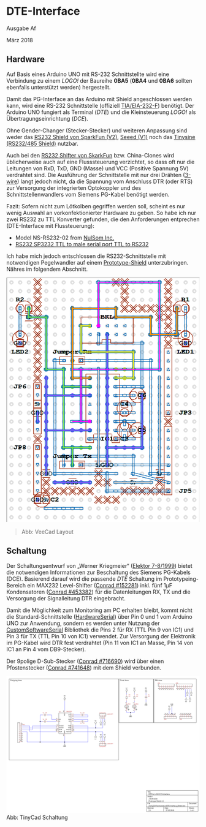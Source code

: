 # DTE-Interface

Ausgabe Af

März 2018

## Hardware
Auf Basis eines Arduino UNO mit RS-232 Schnittstellte wird eine Verbindung zu einem _LOGO!_ der Baureihe __0BA5__ (__0BA4__ und __0BA6__ sollten ebenfalls unterstützt werden) hergestellt.

Damit das PG-Interface an das Arduino mit Shield angeschlossen werden kann, wird eine RS-232 Schnittstelle (offiziell [TIA/EIA-232-F](https://de.wikipedia.org/wiki/RS-232)) benötigt. Der Arduino UNO fungiert als Terminal (_DTE_) und die Kleinsteuerung _LOGO!_ als Übertragungseinrichtung (_DCE_).

Ohne Gender-Changer (Stecker-Stecker) und weiteren Anpassung sind weder das [RS232 Shield von SparkFun (V2)](https://www.sparkfun.com/products/retired/13029), [Seeed (V1)](http://wiki.seeed.cc/RS232_Shield/) noch das [Tinysine (RS232/485 Shield)](http://www.tinyosshop.com/arduino-rs232-rs485-shield) nutzbar.

Auch bei den [RS232 Shifter von SkarkFun](https://www.sparkfun.com/products/449) bzw. China-Clones wird üblicherweise auch auf eine Flusssteuerung verzichtet, so dass oft nur die Leitungen von RxD, TxD, GND (Masse) und VCC (Positive Spannung 5V) verdrahtet sind. Die Ausführung der Schnittstelle mit nur drei Drähten ([3-wire](https://en.wikipedia.org/wiki/RS-232#3-wire_and_5-wire_RS-232)) langt jedoch nicht, da die Spannung vom Anschluss DTR (oder RTS) zur Versorgung der integrierten Optokoppler und des Schnittstellenwandlers vom Siemens PG-Kabel benötigt werden. 

Fazit: Sofern nicht zum Lötkolben gegriffen werden soll, scheint es nur wenig Auswahl an vorkonfektionierter Hardware zu geben. So habe ich nur zwei RS232 zu TTL Konverter gefunden, die den Anforderungen entprechen (DTE-Interface mit Flussteuerung):
- Model NS-RS232-02 from [NulSom Inc.](http://www.nulsom.com/)
- [RS232 SP3232 TTL to male serial port TTL to RS232](http://www.google.de/search?q=192090081615)

Ich habe mich jedoch entschlossen die RS232-Schnittstelle mit notwendigen Pegelwandler auf einem [Prototype-Shield](#Schaltung) unterzubringen. Nähres im folgendem Abschnitt.

![alt text][DTEshield]
>Abb: VeeCad Layout

## Schaltung
Der Schaltungsentwurf von „Werner Kriegmeier“ ([Elektor 7-8/1999](https://www.elektormagazine.de/magazine/elektor-199907/31905)) bietet die notwendigen Informationen zur Beschaltung des Siemens PG-Kabels (DCE). Basierend darauf wird die passende _DTE_ Schaltung im Prototypeing-Bereich ein MAX232 Level-Shifter ([Conrad #152281](http://www.google.de/search?q=Conrad+152281)) inkl. fünf 1µF Kondensatoren ([Conrad #453382](http://www.google.de/search?q=Conrad+453382)) für die Datenleitungen RX, TX und die Versorgung der Signalleitung DTR eingebracht.

Damit die Möglichkeit zum Monitoring am PC erhalten bleibt, kommt nicht die Standard-Schnittstelle ([HardwareSerial](https://www.arduino.cc/reference/en/language/functions/communication/serial/)) über Pin 0 und 1 vom Arduino UNO zur Anwendung, sondern es werden unter Nutzung der [CustomSoftwareSerial](https://github.com/ledongthuc/CustomSoftwareSerial) Bibliothek die Pins 2 für RX (TTL Pin 9 von IC1) und Pin 3 für TX (TTL Pin 10 von IC1) verwendet. Zur Versorgung der Elektronik im PG-Kabel wird DTR fest verdrahtet (Pin 11 von IC1 an Masse, Pin 14 von IC1 an Pin 4 vom DB9-Stecker). 

Der 9polige D-Sub-Stecker ([Conrad #716690](http://www.google.de/search?q=Conrad+716690)) wird über einen Pfostenstecker ([Conrad #741648](http://www.google.de/search?q=Conrad+741648)) mit dem Shield verbunden. 

![alt text][DTEcircuit]
Abb: TinyCad Schaltung

[DTEshield]: https://github.com/brickpool/logo/blob/master/extras/images/DTE-Interface_Shield_Layout.png "DTE Interface Shield"

[DTEcircuit]: https://github.com/brickpool/logo/blob/master/extras/images/DTE-Interface_Shield_Schematic.png "DTE Interface Circuit"
